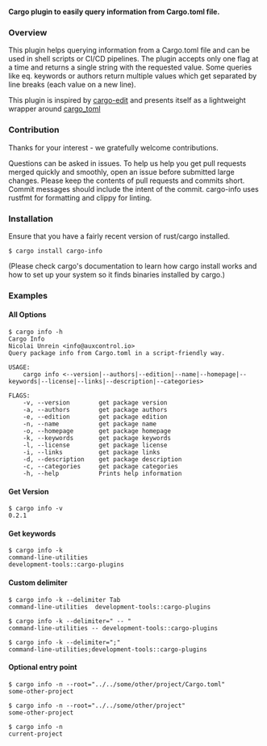 **Cargo plugin to easily query information from Cargo.toml file.**

### Overview
This plugin helps querying information from a Cargo.toml file and can be used in shell scripts or CI/CD pipelines.
The plugin accepts only one flag at a time and returns a single string with the requested value.
Some queries like eq. keywords or authors return multiple values which get separated by line breaks (each value on a new line).

This plugin is inspired by [cargo-edit](https://github.com/killercup/cargo-edit) and presents itself as a lightweight wrapper around [cargo_toml](https://gitlab.com/crates.rs/cargo_toml)


### Contribution
Thanks for your interest - we gratefully welcome contributions.

Questions can be asked in issues.
To help us help you get pull requests merged quickly and smoothly, open an issue before submitted large changes. Please keep the contents of pull requests and commits short. Commit messages should include the intent of the commit.
cargo-info uses rustfmt for formatting and clippy for linting.

### Installation
Ensure that you have a fairly recent version of rust/cargo installed.
```
$ cargo install cargo-info
```

(Please check cargo's documentation to learn how cargo install works and how to set up your system so it finds binaries installed by cargo.)


### Examples

#### All Options
```
$ cargo info -h
Cargo Info
Nicolai Unrein <info@auxcontrol.io>
Query package info from Cargo.toml in a script-friendly way.

USAGE:
    cargo info <--version|--authors|--edition|--name|--homepage|--keywords|--license|--links|--description|--categories>

FLAGS:
    -v, --version        get package version
    -a, --authors        get package authors
    -e, --edition        get package edition
    -n, --name           get package name
    -o, --homepage       get package homepage
    -k, --keywords       get package keywords
    -l, --license        get package license
    -i, --links          get package links
    -d, --description    get package description
    -c, --categories     get package categories
    -h, --help           Prints help information
```

#### Get Version
```
$ cargo info -v
0.2.1

```

#### Get keywords 
```
$ cargo info -k
command-line-utilities
development-tools::cargo-plugins

```

#### Custom delimiter
```
$ cargo info -k --delimiter Tab
command-line-utilities 	development-tools::cargo-plugins

$ cargo info -k --delimiter=" -- "
command-line-utilities -- development-tools::cargo-plugins

$ cargo info -k --delimiter=";"
command-line-utilities;development-tools::cargo-plugins

```

#### Optional entry point 
```
$ cargo info -n --root="../../some/other/project/Cargo.toml"
some-other-project

$ cargo info -n --root="../../some/other/project"
some-other-project

$ cargo info -n
current-project

```


